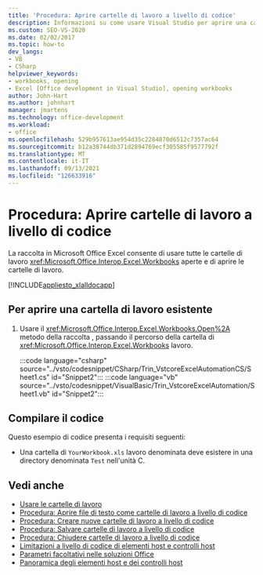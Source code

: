 ```yaml
---
title: 'Procedura: Aprire cartelle di lavoro a livello di codice'
description: Informazioni su come usare Visual Studio per aprire una cartella di lavoro Microsoft Excel a livello di codice o usare una cartella di lavoro esistente.
ms.custom: SEO-VS-2020
ms.date: 02/02/2017
ms.topic: how-to
dev_langs:
- VB
- CSharp
helpviewer_keywords:
- workbooks, opening
- Excel [Office development in Visual Studio], opening workbooks
author: John-Hart
ms.author: johnhart
manager: jmartens
ms.technology: office-development
ms.workload:
- office
ms.openlocfilehash: 529b957613ae954d35c2284870d6512c7357ac64
ms.sourcegitcommit: b12a38744db371d2894769ecf305585f9577792f
ms.translationtype: MT
ms.contentlocale: it-IT
ms.lasthandoff: 09/13/2021
ms.locfileid: "126633916"
---
```

# <a name="how-to-programmatically-open-workbooks"></a>Procedura: Aprire cartelle di lavoro a livello di codice
  La raccolta in Microsoft Office Excel consente di usare tutte le cartelle di lavoro <xref:Microsoft.Office.Interop.Excel.Workbooks> aperte e di aprire le cartelle di lavoro.

 [!INCLUDE[appliesto_xlalldocapp](../vsto/includes/appliesto-xlalldocapp-md.md)]

## <a name="to-open-an-existing-workbook"></a>Per aprire una cartella di lavoro esistente

1. Usare il <xref:Microsoft.Office.Interop.Excel.Workbooks.Open%2A> metodo della raccolta , passando il percorso della cartella di <xref:Microsoft.Office.Interop.Excel.Workbooks> lavoro.

     :::code language="csharp" source="../vsto/codesnippet/CSharp/Trin_VstcoreExcelAutomationCS/Sheet1.cs" id="Snippet2":::
     :::code language="vb" source="../vsto/codesnippet/VisualBasic/Trin_VstcoreExcelAutomation/Sheet1.vb" id="Snippet2":::

## <a name="compile-the-code"></a>Compilare il codice
 Questo esempio di codice presenta i requisiti seguenti:

- Una cartella di `YourWorkbook.xls` lavoro denominata deve esistere in una directory denominata `Test` nell'unità C.

## <a name="see-also"></a>Vedi anche
- [Usare le cartelle di lavoro](../vsto/working-with-workbooks.md)
- [Procedura: Aprire file di testo come cartelle di lavoro a livello di codice](../vsto/how-to-programmatically-open-text-files-as-workbooks.md)
- [Procedura: Creare nuove cartelle di lavoro a livello di codice](../vsto/how-to-programmatically-create-new-workbooks.md)
- [Procedura: Salvare cartelle di lavoro a livello di codice](../vsto/how-to-programmatically-save-workbooks.md)
- [Procedura: Chiudere cartelle di lavoro a livello di codice](../vsto/how-to-programmatically-close-workbooks.md)
- [Limitazioni a livello di codice di elementi host e controlli host](../vsto/programmatic-limitations-of-host-items-and-host-controls.md)
- [Parametri facoltativi nelle soluzioni Office](../vsto/optional-parameters-in-office-solutions.md)
- [Panoramica degli elementi host e dei controlli host](../vsto/host-items-and-host-controls-overview.md)
